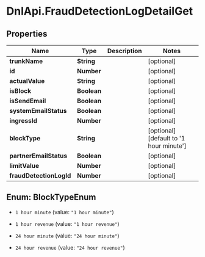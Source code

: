 # DnlApi.FraudDetectionLogDetailGet

## Properties
Name | Type | Description | Notes
------------ | ------------- | ------------- | -------------
**trunkName** | **String** |  | [optional] 
**id** | **Number** |  | [optional] 
**actualValue** | **String** |  | [optional] 
**isBlock** | **Boolean** |  | [optional] 
**isSendEmail** | **Boolean** |  | [optional] 
**systemEmailStatus** | **Boolean** |  | [optional] 
**ingressId** | **Number** |  | [optional] 
**blockType** | **String** |  | [optional] [default to &#39;1 hour minute&#39;]
**partnerEmailStatus** | **Boolean** |  | [optional] 
**limitValue** | **Number** |  | [optional] 
**fraudDetectionLogId** | **Number** |  | [optional] 


<a name="BlockTypeEnum"></a>
## Enum: BlockTypeEnum


* `1 hour minute` (value: `"1 hour minute"`)

* `1 hour revenue` (value: `"1 hour revenue"`)

* `24 hour minute` (value: `"24 hour minute"`)

* `24 hour revenue` (value: `"24 hour revenue"`)




